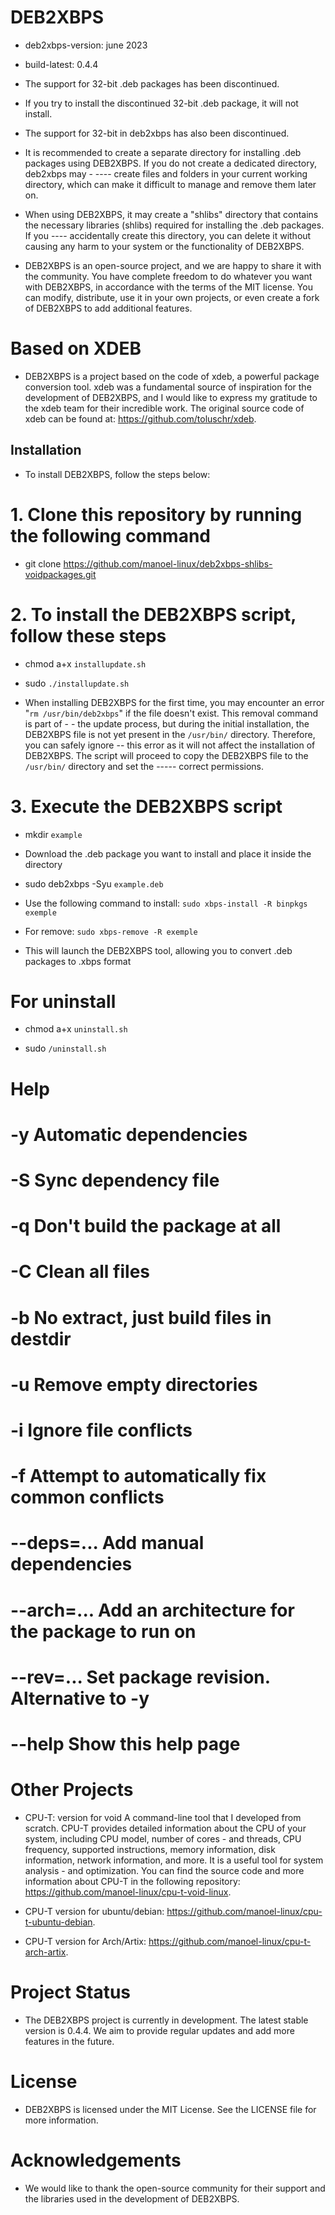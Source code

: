 # DEB2XBPS                                                                                                                                                     

- deb2xbps-version: june 2023

- build-latest: 0.4.4

- The support for 32-bit .deb packages has been discontinued.
- If you try to install the discontinued 32-bit .deb package, it will not install.
- The support for 32-bit in deb2xbps has also been discontinued.

- It is recommended to create a separate directory for installing .deb packages using DEB2XBPS. If you do not create a dedicated directory, deb2xbps may - ---- create files and folders in your current working directory, which can make it difficult to manage and remove them later on.

- When using DEB2XBPS, it may create a "shlibs" directory that contains the necessary libraries (shlibs) required for installing the .deb packages. If you ---- accidentally create this directory, you can delete it without causing any harm to your system or the functionality of DEB2XBPS.

- DEB2XBPS is an open-source project, and we are happy to share it with the community. You have complete freedom to do whatever you want with DEB2XBPS, in accordance with the terms of the MIT license. You can modify, distribute, use it in your own projects, or even create a fork of DEB2XBPS to add additional features.

# Based on XDEB

- DEB2XBPS is a project based on the code of xdeb, a powerful package conversion tool. xdeb was a fundamental source of inspiration for the development of DEB2XBPS, and I would like to express my gratitude to the xdeb team for their incredible work. The original source code of xdeb can be found at: https://github.com/toluschr/xdeb.

## Installation

- To install DEB2XBPS, follow the steps below:

# 1. Clone this repository by running the following command

- git clone https://github.com/manoel-linux/deb2xbps-shlibs-voidpackages.git

# 2. To install the DEB2XBPS script, follow these steps

- chmod a+x `installupdate.sh`

- sudo `./installupdate.sh`

- When installing DEB2XBPS for the first time, you may encounter an error "`rm /usr/bin/deb2xbps`" if the file doesn't exist. This removal command is part of - - the update process, but during the initial installation, the DEB2XBPS file is not yet present in the `/usr/bin/` directory. Therefore, you can safely ignore -- this error as it will not affect the installation of DEB2XBPS. The script will proceed to copy the DEB2XBPS file to the `/usr/bin/` directory and set the ----- correct permissions.

# 3. Execute the DEB2XBPS script

- mkdir `example`

- Download the .deb package you want to install and place it inside the directory 

- sudo deb2xbps -Syu `example.deb` 

- Use the following command to install: `sudo xbps-install -R binpkgs exemple`

- For remove: `sudo xbps-remove -R exemple`

- This will launch the DEB2XBPS tool, allowing you to convert .deb packages to .xbps format

# For uninstall

- chmod a+x `uninstall.sh`

- sudo `/uninstall.sh`

# Help 
# -y                          Automatic dependencies
# -S                          Sync dependency file
# -q                          Don't build the package at all
# -C                          Clean all files
# -b                          No extract, just build files in destdir
# -u                          Remove empty directories
# -i                          Ignore file conflicts
# -f                          Attempt to automatically fix common conflicts
# --deps=...                  Add manual dependencies
# --arch=...                  Add an architecture for the package to run on
# --rev=...                   Set package revision. Alternative to -y
# --help                      Show this help page

# Other Projects

- CPU-T: version for void A command-line tool that I developed from scratch. CPU-T provides detailed information about the CPU of your system, including CPU model, number of cores - and threads, CPU frequency, supported instructions, memory information, disk information, network information, and more. It is a useful tool for system analysis - and optimization. You can find the source code and more information about CPU-T in the following repository: https://github.com/manoel-linux/cpu-t-void-linux.

- CPU-T version for ubuntu/debian: https://github.com/manoel-linux/cpu-t-ubuntu-debian.

- CPU-T version for Arch/Artix: https://github.com/manoel-linux/cpu-t-arch-artix.

# Project Status

- The DEB2XBPS project is currently in development. The latest stable version is 0.4.4. We aim to provide regular updates and add more features in the future.

# License

- DEB2XBPS is licensed under the MIT License. See the LICENSE file for more information.

# Acknowledgements

- We would like to thank the open-source community for their support and the libraries used in the development of DEB2XBPS.
